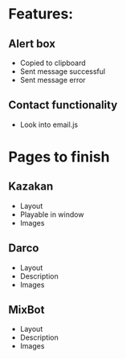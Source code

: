 # Features:
## Alert box
- Copied to clipboard
- Sent message successful
- Sent message error

## Contact functionality
- Look into email.js

# Pages to finish
## Kazakan
- Layout
- Playable in window
- Images

## Darco
- Layout
- Description
- Images

## MixBot
- Layout 
- Description
- Images